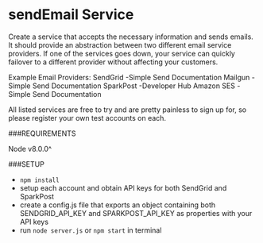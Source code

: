 # sendEmail Service

Create a service that accepts the necessary information and sends emails. It should provide an abstraction between two different email service providers. If one of the services goes down, your service can quickly failover to a different provider without affecting your customers.

  Example Email Providers:
  SendGrid  -Simple Send Documentation
  Mailgun  -Simple Send Documentation
  SparkPost  -Developer Hub
  Amazon SES  -Simple Send Documentation

All listed services are free to try and are pretty painless to sign up for, so please register your own test accounts on each.

###REQUIREMENTS

Node v8.0.0^

###SETUP

- ```npm install```
- setup each account and obtain API keys for both SendGrid and SparkPost
- create a config.js file that exports an object containing both SENDGRID_API_KEY and SPARKPOST_API_KEY as properties with your API keys
- run ```node server.js``` or ```npm start``` in terminal
